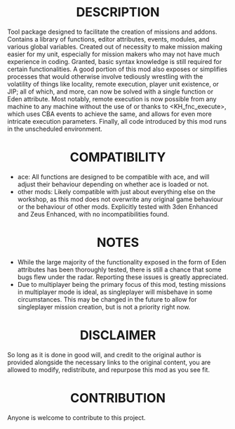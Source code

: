 <h1 align="center">
  DESCRIPTION
</h1>

Tool package designed to facilitate the creation of missions and addons. Contains a library of functions, editor attributes, events, modules, and various global variables. Created out of necessity to make mission making easier for my unit, especially for mission makers who may not have much experience in coding. Granted, basic syntax knowledge is still required for certain functionalities. A good portion of this mod also exposes or simplifies processes that would otherwise involve tediously wrestling with the volatility of things like locality, remote execution, player unit existence, or JIP; all of which, and more, can now be solved with a single function or Eden attribute. Most notably, remote execution is now possible from any machine to any machine without the use of <remoteExec> or <remoteExecCall> thanks to <KH_fnc_execute>, which uses CBA events to achieve the same, and allows for even more intricate execution parameters. Finally, all code introduced by this mod runs in the unscheduled environment.

<h1 align="center">
  COMPATIBILITY
</h1>

* ace: All functions are designed to be compatible with ace, and will adjust their behaviour depending on whether ace is loaded or not.
* other mods: Likely compatible with just about everything else on the workshop, as this mod does not overwrite any original game behaviour or the behaviour of other mods. Explicitly tested with 3den Enhanced and Zeus Enhanced, with no incompatibilities found.

<h1 align="center">
  NOTES
</h1>

- While the large majority of the functionality exposed in the form of Eden attributes has been thoroughly tested, there is still a chance that some bugs flew under the radar. Reporting these issues is greatly appreciated.
- Due to multiplayer being the primary focus of this mod, testing missions in multiplayer mode is ideal, as singleplayer will misbehave in some circumstances. This may be changed in the future to allow for singleplayer mission creation, but is not a priority right now.

<h1 align="center">
  DISCLAIMER
</h1>

So long as it is done in good will, and credit to the original author is provided alongside the necessary links to the original content, you are allowed to modify, redistribute, and repurpose this mod as you see fit.

<h1 align="center">
  CONTRIBUTION
</h1>

Anyone is welcome to contribute to this project.

